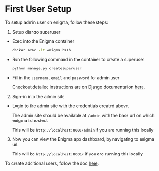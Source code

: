 # First User Setup

To setup admin user on enigma, follow these steps:

1. Setup django superuser

- Exec into the Enigma container

  ```bash
  docker exec -it enigma bash
  ```

- Run the following command in the container to create a superuser

  ```bash
  python manage.py createsuperuser
  ```

- Fill in the `username`, `email` and `password` for admin user

  Checkout detailed instructions are on Django documentation [here](https://docs.djangoproject.com/en/4.2/intro/tutorial02/#creating-an-admin-user).

2. Sign-in into the admin site

- Login to the admin site with the credentials created above.

  The admin site should be available at `/admin` with the base url on which enigma is hosted.

  This will be `http://localhost:8000/admin` if you are running this locally

3. Now you can view the Enigma app dashboard, by navigating to enigma url.

   This will be `http://localhost:8000/` if you are running this locally

To create additional users, follow the doc [here](/docs/%E2%80%9CHow-to%E2%80%9D%20guides/Managing%20Groups/Adding%20Users.md).
